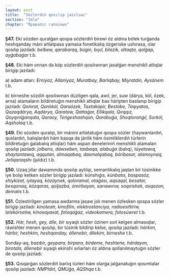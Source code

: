 ```yaml
---
layout: post
title:  "Sózlerdiń qosılıp jazılıwı"
section: "Imla"
chapter: "Правапіс галосных"
---
```


**§47.** Eki sózden quralǵan qospa sózlerdiń birewi óz aldına bólek turǵanda heshqanday máni ańlatpasa yamasa fonetikalıq ózgeriske ushırasa, olar qosılıp jazıladı: *belbew, qarabaraq, búgin, bıyıl, bilezik, altaqta, qolǵap, ayǵabaǵar* t.b.

**§48.** Eki hám onnan da kóp sózlerdiń qosılıwınan jasalǵan menshikli atlıqlar birigip jazıladı:

a) adam atları: *Erniyaz, Allaniyaz, Muratbay, Barlıqbay, Miyratdin, Aysánem* t.b.

b) birneshe sózdiń qosılıwınan dúzilgen qala, awıl, jer, suw (dárya, kól, ózek, arna) atamaların bildiretuǵın menshikli atlıqlar bas háripten baslanıp birigip jazıladı: *Qońırat, Qanlıkól, Qaraózek, Taxtakópir, Bestóbe, Taqıyatas, Qazaqdárya, Aqdárya, Qarataw, Qattaǵar, Ellikqala, Qırqqız, Qoyqırılǵanqala, Qaraoy, Teńgeshashqan, Qarabuǵa, Shoqtorańǵıl, Sorkól, Aqsholaq* t.b.

**§49.** Eki sózden quralıp, bir mánini ańlatatuǵın qospa sózler (haywanlardıń, quslardıń, balıqlardıń hám basqa da jánlik hám ósimliklerdiń túrlerin bildiretuǵın ǵalabalıq atlıqlar) hám aspan deneleriniń menshikli atamaları qosılıp jazıladı: *jolbarıs, dáwseben, tasbaqa, alabuǵa* (balıq), *túyetawıq, shaytantawıq, aqqutan, almaqabaq, dasmalqabaq, bóribasar, alamoynaq, Jetiqaraqshı* (juldız) t.b.

**§50.** Uzaq jıllar dawamında qosılıp aytılıp, semantikalıq jaqtan bir túsinikke iye bolıp ketken sózler birigip jazıladı: *kúnshıǵıs, kúnbatıs, baspasóz, shiykizat, iytayaq, kózáynek, qoloramal, otaǵası, aqsaqal, besatar, besqonaq, kózqaras, qoljazba, ómirbayan, sarıawırıw, soqırishek, asqazan, demalıs* t.b.

**§51.** Ózlestirilgen yamasa awdarma jasaw jolı menen ózlesken qospa sózler birigip jazıladı: *kinoteatr, kinofilm, elektrostanciya, radioesittiriw, telekórsetiw, kinosayaxat, fotoqaǵaz, videokamera, fotosúwret* t.b.

**§52.** *Hár, hesh, gey, álle, bir* sıyaqlı sózler ózinen soń kelgen almasıqlar, ráwishler menen qosılıp, bir túsinik bildirip kelse, qosılıp jazıladı: *hárkim, hárbir, heshkim, heshqanday, állenebir, állekim, birneshe* t.b.  

Sonday-aq, *bazıbir, geypara, birpara, birdeme, heshteńe, hárdayım, birotala, állenebir* sıyaqlı ekinshi sıńarları óz aldına qollanılmaytuǵın sózler de qosılıp jazıladı.

**§53.** Qısqarǵan sózlerdiń barlıq túrleri hám olarǵa jalǵanatuǵın qosımtalar qosılıp jazıladı: *NMPIdiń, QMUǵa, AQShqa* t.b.
